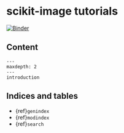 # scikit-image tutorials

[![Binder](http://mybinder.org/badge_logo.svg)][launch_binder]

[launch_binder]: http://mybinder.org/v2/gh/scikit-image/skimage-tutorials/main?urlpath=lab/tree/content

## Content

```{toctree}
---
maxdepth: 2
---
introduction
```

## Indices and tables

* {ref}`genindex`
* {ref}`modindex`
* {ref}`search`

